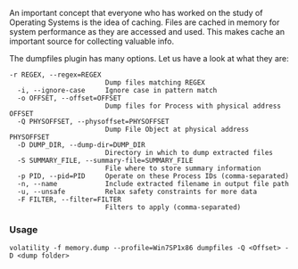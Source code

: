 An important concept that everyone who has worked on the study of Operating Systems is the idea of caching. Files are cached in memory for system performance as they are accessed and used. This makes cache an important source for collecting valuable info.

The dumpfiles plugin has many options. Let us have a look at what they are:
```
-r REGEX, --regex=REGEX
                        Dump files matching REGEX
  -i, --ignore-case     Ignore case in pattern match
  -o OFFSET, --offset=OFFSET
                        Dump files for Process with physical address OFFSET
  -Q PHYSOFFSET, --physoffset=PHYSOFFSET
                        Dump File Object at physical address PHYSOFFSET
  -D DUMP_DIR, --dump-dir=DUMP_DIR
                        Directory in which to dump extracted files
  -S SUMMARY_FILE, --summary-file=SUMMARY_FILE
                        File where to store summary information
  -p PID, --pid=PID     Operate on these Process IDs (comma-separated)
  -n, --name            Include extracted filename in output file path
  -u, --unsafe          Relax safety constraints for more data
  -F FILTER, --filter=FILTER
                        Filters to apply (comma-separated)
```

### Usage
	volatility -f memory.dump --profile=Win7SP1x86 dumpfiles -Q <Offset> -D <dump folder>
